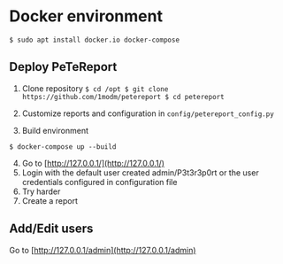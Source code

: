 # Docker environment

`$ sudo apt install docker.io docker-compose`

## Deploy PeTeReport

1. Clone repository
`
$ cd /opt
$ git clone https://github.com/1modm/petereport
$ cd petereport
`

2. Customize reports and configuration in `config/petereport_config.py`

3. Build environment

`
$ docker-compose up --build
`

4. Go to [http://127.0.0.1/](http://127.0.0.1/)
5. Login with the default user created admin/P3t3r3p0rt or the user credentials configured in configuration file
6. Try harder
7. Create a report

## Add/Edit users

Go to [http://127.0.0.1/admin](http://127.0.0.1/admin)